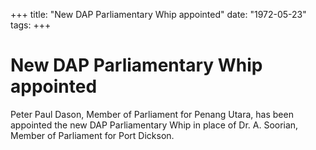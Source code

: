 +++ 
title: "New DAP Parliamentary Whip appointed"
date: "1972-05-23"
tags:
+++

# New DAP Parliamentary Whip appointed

Peter Paul Dason, Member of Parliament for Penang Utara, has been appointed the new DAP Parliamentary Whip in place of Dr. A. Soorian, Member of Parliament for Port Dickson.
 
